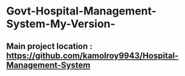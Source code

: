 # Govt-Hospital-Management-System-My-Version-

## Main project location :  https://github.com/kamolroy9943/Hospital-Management-System
